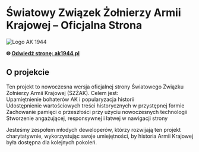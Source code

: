 # Światowy Związek Żołnierzy Armii Krajowej – Oficjalna Strona

![Logo AK 1944](https://ak1944.pl/_next/image?url=%2Fimages%2FLogo_SZZAK.png&w=256&q=75)

**🌐 <a href="https://ak1944.pl" target="_blank">Odwiedź stronę: ak1944.pl</a>**

## O projekcie

Ten projekt to nowoczesna wersja oficjalnej strony Światowego Związku Żołnierzy Armii Krajowej (ŚZŻAK). Celem jest:  
Upamiętnienie bohaterów AK i popularyzacja historii  
Udostępnienie wartościowych treści historycznych w przystępnej formie  
Zachowanie pamięci o przeszłości przy użyciu nowoczesnych technologii  
Stworzenie angażującej, responsywnej i łatwej w nawigacji strony 

Jesteśmy zespołem młodych deweloperów, którzy rozwijają ten projekt charytatywnie, wykorzystując swoje umiejętności, by historia Armii Krajowej była dostępna dla kolejnych pokoleń.  